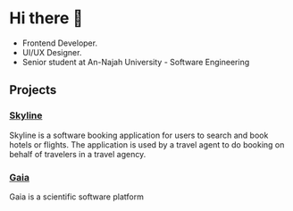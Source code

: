 # Hi there 👋

* Frontend Developer.
* UI/UX Designer.
* Senior student at An-Najah University - Software Engineering

## Projects

### [Skyline](https://github.com/Matthewkai234/Skyline)
Skyline is a software booking application for users to search and book hotels or flights. The application is used by a travel agent to do booking on behalf of travelers in a travel agency.

### [Gaia](https://github.com/Matthewkai234/Gaia)
Gaia is a scientific software platform

